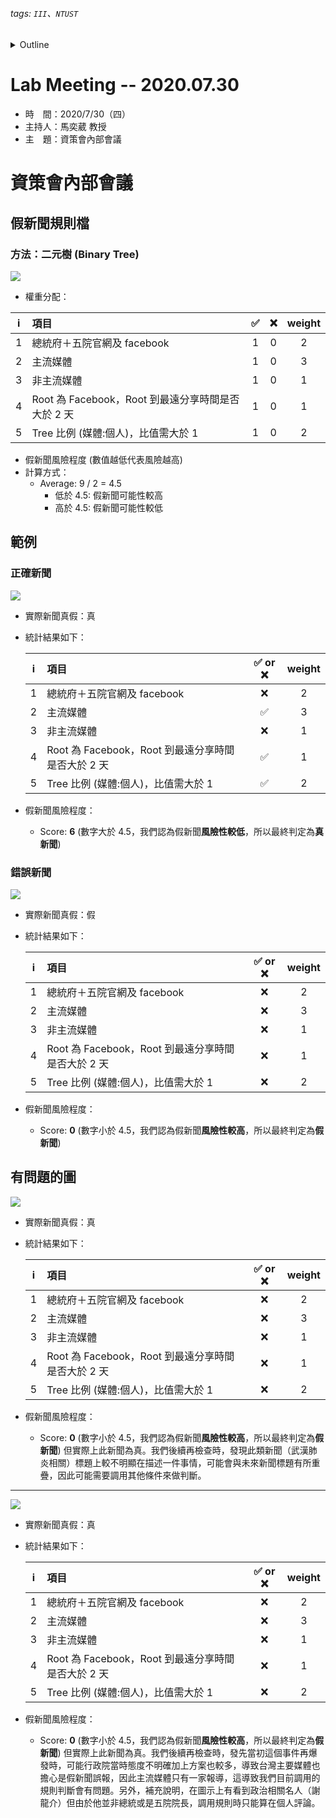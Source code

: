 ###### tags: `III`、`NTUST`
<details>
<summary>Outline</summary>

- [Lab Meeting -- 2020.07.30](#lab-meeting----20200730)
- [資策會內部會議](#資策會內部會議)
  - [假新聞規則檔](#假新聞規則檔)
    - [方法：二元樹 (Binary Tree)](#方法二元樹-binary-tree)
  - [範例](#範例)
    - [正確新聞](#正確新聞)
    - [錯誤新聞](#錯誤新聞)
  - [有問題的圖](#有問題的圖)
</details>

# Lab Meeting -- 2020.07.30
- 時　間：2020/7/30（四）
- 主持人：馬奕葳 教授
- 主　題：資策會內部會議

# 資策會內部會議
## 假新聞規則檔
### 方法：二元樹 (Binary Tree)
<img src="https://github.com/ChiaYuSu/lab-meeting-minutes/blob/master/1090730(III)/rules_binary_tree.png" />

- 權重分配：

|   i   | 項目                                               |   ✅   |   ❌   | weight |
| :---: | :------------------------------------------------- | :---: | :---: | :----: |
|   1   | 總統府＋五院官網及 facebook                        |   1   |   0   |   2    |
|   2   | 主流媒體                                           |   1   |   0   |   3    |
|   3   | 非主流媒體                                         |   1   |   0   |   1    |
|   4   | Root 為 Facebook，Root 到最遠分享時間是否大於 2 天 |   1   |   0   |   1    |
|   5   | Tree 比例 (媒體:個人)，比值需大於 1                |   1   |   0   |   2    |

- 假新聞風險程度 (數值越低代表風險越高)
- 計算方式：
  - Average: 9 / 2 = 4.5
    - 低於 4.5: 假新聞可能性較高
    - 高於 4.5: 假新聞可能性較低

## 範例
### 正確新聞
<img src="https://github.com/ChiaYuSu/lab-meeting-minutes/blob/master/1090730(III)/R2.png" />

- 實際新聞真假：真
- 統計結果如下：

  |   i   | 項目                                               | ✅ or ❌ | weight |
  | :---: | :------------------------------------------------- | :----: | :----: |
  |   1   | 總統府＋五院官網及 facebook                        |   ❌    |   2    |
  |   2   | 主流媒體                                           |   ✅    |   3    |
  |   3   | 非主流媒體                                         |   ❌    |   1    |
  |   4   | Root 為 Facebook，Root 到最遠分享時間是否大於 2 天 |   ✅    |   1    |
  |   5   | Tree 比例 (媒體:個人)，比值需大於 1                |   ✅    |   2    |
- 假新聞風險程度：
  - Score: **6** (數字大於 4.5，我們認為假新聞**風險性較低**，所以最終判定為**真新聞**)

### 錯誤新聞
<img src="https://github.com/ChiaYuSu/lab-meeting-minutes/blob/master/1090730(III)/505.png" />

- 實際新聞真假：假
- 統計結果如下：

  |   i   | 項目                                               | ✅ or ❌ | weight |
  | :---: | :------------------------------------------------- | :----: | :----: |
  |   1   | 總統府＋五院官網及 facebook                        |   ❌    |   2    |
  |   2   | 主流媒體                                           |   ❌    |   3    |
  |   3   | 非主流媒體                                         |   ❌    |   1    |
  |   4   | Root 為 Facebook，Root 到最遠分享時間是否大於 2 天 |   ❌    |   1    |
  |   5   | Tree 比例 (媒體:個人)，比值需大於 1                |   ❌    |   2    |
- 假新聞風險程度：
  - Score: **0** (數字小於 4.5，我們認為假新聞**風險性較高**，所以最終判定為**假新聞**)

## 有問題的圖
<img src="https://github.com/ChiaYuSu/lab-meeting-minutes/blob/master/1090730(III)/R21.png" />

- 實際新聞真假：真
- 統計結果如下：

  |   i   | 項目                                               | ✅ or ❌ | weight |
  | :---: | :------------------------------------------------- | :----: | :----: |
  |   1   | 總統府＋五院官網及 facebook                        |   ❌    |   2    |
  |   2   | 主流媒體                                           |   ❌    |   3    |
  |   3   | 非主流媒體                                         |   ❌    |   1    |
  |   4   | Root 為 Facebook，Root 到最遠分享時間是否大於 2 天 |   ❌    |   1    |
  |   5   | Tree 比例 (媒體:個人)，比值需大於 1                |   ❌    |   2    |
- 假新聞風險程度：
  - Score: **0** (數字小於 4.5，我們認為假新聞**風險性較高**，所以最終判定為**假新聞**) 但實際上此新聞為真。我們後續再檢查時，發現此類新聞（武漢肺炎相關）標題上較不明顯在描述一件事情，可能會與未來新聞標題有所重疊，因此可能需要調用其他條件來做判斷。

---

<img src="https://github.com/ChiaYuSu/lab-meeting-minutes/blob/master/1090730(III)/R7.png" />

- 實際新聞真假：真
- 統計結果如下：

  |   i   | 項目                                               | ✅ or ❌ | weight |
  | :---: | :------------------------------------------------- | :----: | :----: |
  |   1   | 總統府＋五院官網及 facebook                        |   ❌    |   2    |
  |   2   | 主流媒體                                           |   ❌    |   3    |
  |   3   | 非主流媒體                                         |   ❌    |   1    |
  |   4   | Root 為 Facebook，Root 到最遠分享時間是否大於 2 天 |   ❌    |   1    |
  |   5   | Tree 比例 (媒體:個人)，比值需大於 1                |   ❌    |   2    |
- 假新聞風險程度：
  - Score: **0** (數字小於 4.5，我們認為假新聞**風險性較高**，所以最終判定為**假新聞**) 但實際上此新聞為真。我們後續再檢查時，發先當初這個事件再爆發時，可能行政院當時態度不明確加上方案也較多，導致台灣主要媒體也擔心是假新聞誤報，因此主流媒體只有一家報導，這導致我們目前調用的規則判斷會有問題。另外，補充說明，在圖示上有看到政治相關名人（謝龍介）但由於他並非總統或是五院院長，調用規則時只能算在個人評論。
